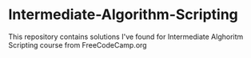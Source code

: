 # Intermediate-Algorithm-Scripting
This repository contains solutions I've found for Intermediate Alghoritm Scripting course from FreeCodeCamp.org
